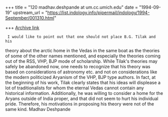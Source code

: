 +++
title = "120 madhav.deshpande at um.cc.umich.edu"
date = "1994-09-19"
upstream_url = "https://list.indology.info/pipermail/indology/1994-September/001310.html"

+++
[Archive link](https://list.indology.info/pipermail/indology/1994-September/001310.html)

     I would like to point out that one should not place B.G. Tilak and his
theory about the arctic home in the Vedas in the same boat as the theories
of some of the other names mentioned, and especially the theories coming
out of the RSS, VHP, BJP mode of scholarship.  While Tilak's theories may
safely be abandoned now, one needs to recognize that his theory was based
on considerations of astronomy etc. and not on considerations like the modern
politicized Aryanism of the VHP, BJP type authors.  In fact, at the beginning
of his work, Tilak clearly states that his ideas will displease a lot of
traditionalists for whom the eternal Vedas cannot contain any historical
information.  Additionally, he was willing to consider a home for the Aryans
outside of India proper, and that did not seem to hurt his individual pride.
Therefore, his motivations in proposing his theory were not of the same kind.
     Madhav Deshpande






